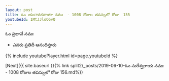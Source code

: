 ```yaml
---
layout: post
title: ఓం యుగావరతాయా నమః  - 1008 రోజుల తపస్సులో రోజు  155
youtubeId: 1MtJJloO6vQ
---
```

 
 
 ఓం ప్రభావే నమః  
 
 -  ఎవరు ప్రతిదీ ఆనందిస్తారు 
 
  
 
  
 
 
 
 
 
 


{% include youtubePlayer.html id=page.youtubeId %}
 
[Next]({{ site.baseurl }}{% link  split2/_posts/2019-06-10-ఓం సురేశ్వరాయ నమః  - 1008 రోజుల తపస్సులో రోజు  156.md%})
 

